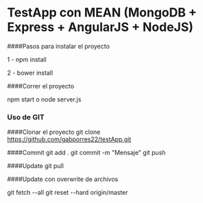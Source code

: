 # TestApp con MEAN (MongoDB + Express + AngularJS + NodeJS)

####Pasos para instalar el proyecto

1 - npm install

2 - bower install

####Correr el proyecto

npm start o node server.js

### Uso de GIT

####Clonar el proyecto
git clone https://github.com/gabporres22/testApp.git

####Commit
git add .
git commit -m "Mensaje"
git push

####Update 
git pull

####Update con overwrite de archivos

git fetch --all
git reset --hard origin/master
